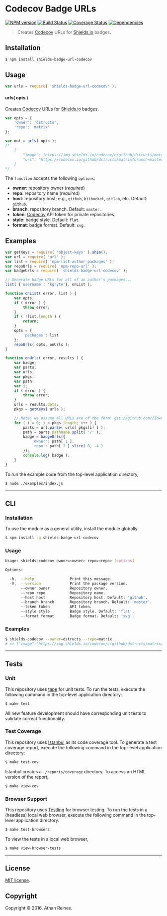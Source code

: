 Codecov Badge URLs
===
[![NPM version][npm-image]][npm-url] [![Build Status][build-image]][build-url] [![Coverage Status][coverage-image]][coverage-url] [![Dependencies][dependencies-image]][dependencies-url]

> Creates [Codecov][codecov] URLs for [Shields.io][shields] badges.


## Installation

``` bash
$ npm install shields-badge-url-codecov
```


## Usage

``` javascript
var urls = require( 'shields-badge-url-codecov' );
```

#### urls( opts )

Creates [Codecov][codecov] URLs for [Shields.io][shields] badges.

``` javascript
var opts = {
	'owner': 'dstructs',
	'repo': 'matrix'
};

var out = urls( opts );
/*
	{
		"image": "https://img.shields.io/codecov/c/github/dstructs/matrix/master.svg?style=flat",
		"url": "https://codecov.io/github/dstructs/matrix?branch=master"
	}
*/ 
```

The `function` accepts the following `options`:
*	__owner__: repository owner (*required*)
*	__repo__: repository name (*required*)
*	__host__: repository host; e.g., `github`, `bitbucket`, `gitlab`, etc. Default: `github`.
*	__branch__: repository branch. Default: `master`.
*	__token__: [Codecov][codecov] API token for private repositories.
*	__style__: badge style. Default: `flat`.
*	__format__: badge format. Default: `svg`.


## Examples

``` javascript
var getKeys = require( 'object-keys' ).shim();
var url = require( 'url' );
var list = require( 'npm-list-author-packages' );
var repoUrls = require( 'npm-repo-url' );
var badgeUrls = require( 'shields-badge-url-codecov' );

// Generate badge URLs for all of an author's packages...
list( {'username': 'kgryte'}, onList );

function onList( error, list ) {
	var opts;
	if ( error ) {
		throw error;
	}
	if ( !list.length ) {
		return;
	}
	opts = {
		'packages': list
	};
	repoUrls( opts, onUrls );
}

function onUrls( error, results ) {
	var badge;
	var parts;
	var urls;
	var pkgs;
	var path;
	var i;
	if ( error ) {
		throw error;
	}
	urls = results.data;
	pkgs = getKeys( urls );

	// Note: we assume all URLs are of the form: git://github.com/{{owner}}/{{repo}}
	for ( i = 0; i < pkgs.length; i++ ) {
		parts = url.parse( urls[ pkgs[i] ] );
		path = parts.pathname.split( '/' );
		badge = badgeUrls({
			'owner': path[ 1 ],
			'repo': path[ 2 ].slice( 0, -4 )
		});
		console.log( badge );
	}
}
```

To run the example code from the top-level application directory,

``` bash
$ node ./examples/index.js
```


---
## CLI

### Installation

To use the module as a general utility, install the module globally

``` bash
$ npm install -g shields-badge-url-codecov
```


### Usage

``` bash
Usage: shields-codecov owner=<owner> repo=<repo> [options]

Options:

  -h,  --help                Print this message.
  -V,  --version             Print the package version.
       --owner owner         Repository owner.
       --repo repo           Repository name.
       --host host           Repository host. Default: 'github'.
       --branch branch       Repository branch. Default: 'master'.
       --token token         API token.
       --style style         Badge style. Default: 'flat'.
       --format format       Badge format. Default: 'svg'.
```


### Examples

``` bash
$ shields-codecov --owner=dstructs --repo=matrix
# => {"image":"https://img.shields.io/codecov/c/github/dstructs/matrix/master.svg?style=flat","url":"https://codecov.io/github/dstructs/matrix?branch=master"}
```


---
## Tests

### Unit

This repository uses [tape][tape] for unit tests. To run the tests, execute the following command in the top-level application directory:

``` bash
$ make test
```

All new feature development should have corresponding unit tests to validate correct functionality.


### Test Coverage

This repository uses [Istanbul][istanbul] as its code coverage tool. To generate a test coverage report, execute the following command in the top-level application directory:

``` bash
$ make test-cov
```

Istanbul creates a `./reports/coverage` directory. To access an HTML version of the report,

``` bash
$ make view-cov
```


### Browser Support

This repository uses [Testling][testling] for browser testing. To run the tests in a (headless) local web browser, execute the following command in the top-level application directory:

``` bash
$ make test-browsers
```

To view the tests in a local web browser,

``` bash
$ make view-browser-tests
```

<!-- [![browser support][browsers-image]][browsers-url] -->


---
## License

[MIT license](http://opensource.org/licenses/MIT).


## Copyright

Copyright &copy; 2016. Athan Reines.


[npm-image]: http://img.shields.io/npm/v/shields-badge-url-codecov.svg
[npm-url]: https://npmjs.org/package/shields-badge-url-codecov

[build-image]: http://img.shields.io/travis/kgryte/shields-badge-url-codecov/master.svg
[build-url]: https://travis-ci.org/kgryte/shields-badge-url-codecov

[coverage-image]: https://img.shields.io/codecov/c/github/kgryte/shields-badge-url-codecov/master.svg
[coverage-url]: https://codecov.io/github/kgryte/shields-badge-url-codecov?branch=master

[dependencies-image]: http://img.shields.io/david/kgryte/shields-badge-url-codecov.svg
[dependencies-url]: https://david-dm.org/kgryte/shields-badge-url-codecov

[dev-dependencies-image]: http://img.shields.io/david/dev/kgryte/shields-badge-url-codecov.svg
[dev-dependencies-url]: https://david-dm.org/dev/kgryte/shields-badge-url-codecov

[github-issues-image]: http://img.shields.io/github/issues/kgryte/shields-badge-url-codecov.svg
[github-issues-url]: https://github.com/kgryte/shields-badge-url-codecov/issues

[tape]: https://github.com/substack/tape
[istanbul]: https://github.com/gotwarlost/istanbul
[testling]: https://ci.testling.com
[codecov]: https://codecov.io
[shields]: http://shields.io/
